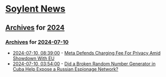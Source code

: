 # [Soylent News](../../../README.md)

## [Archives](../../index.md) for [2024](../index.md)

### [Archives](../../index.md) for [2024-07-10](index.md)

* [2024-07-10, 08:39:00](https://soylentnews.org/article.pl?sid=24/07/09/1510247&from=rss) - [Meta Defends Charging Fee For Privacy Amid Showdown With EU](https://soylentnews.org/article.pl?sid=24/07/09/1510247&from=rss)
* [2024-07-10, 03:54:00](https://soylentnews.org/article.pl?sid=24/07/09/155236&from=rss) - [Did a Broken Random Number Generator in Cuba Help Expose a Russian Espionage Network?](https://soylentnews.org/article.pl?sid=24/07/09/155236&from=rss)
